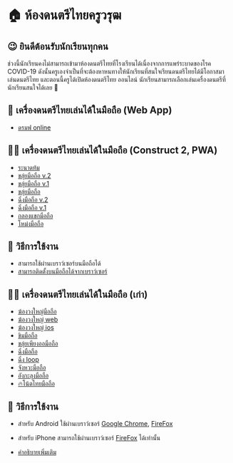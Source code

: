 # 🏠 ห้องดนตรีไทยครูวรุฒ

## 😉 ยินดีต้อนรับนักเรียนทุกคน

ช่วงนี้นักเรียนคงไม่สามารถเข้ามาห้องดนตรีไทยที่โรงเรียนได้เนื่องจากการแพร่ระบาดของโรค COVID-19 ดังนั้นครูเองจำเป็นที่จะต้องหาหนทางให้นักเรียนที่สนใจเรียนดนตรีไทยได้มีโอกาสมาเล่นดนตรีไทย และตอนนี้ครูได้เปิดห้องดนตรีไทย ออนไลน์ นักเรียนสามารถเลือกเล่นเครื่องดนตรีที่นักเรียนสนใจได้เลย 👋

## 🏃‍ เครื่องดนตรีไทยเล่นได้ในมือถือ (Web App)

 - [ดรมฟ online](https://warut92.github.io/rtttl-th/)

## 🏃‍♀️ เครื่องดนตรีไทยเล่นได้ในมือถือ (Construct 2, PWA)

- [ระนาดท้ม](./ranad_thum)
- [ขลุ่ยมือถือ v.2](./thai-flute4)
- [ขลุ่ยมือถือ v.1](./thai-flute3)
- [ขลุ่ยมือถือ](./thai-flute3)
- [ฉิ่งมือถือ v.2](./ching-c3)
- [ฉิ่งมือถือ v.1](./ching-c2)
- [กลองแขกมือถือ](./klong-kheak)
- [โหม่งมือถือ](./mong)

## 📘 วิธีการใช้งาน
- สามารถใช้ผ่านเบราว์เซอร์บนมือถือได้
- [สามารถติดตั้งบนมือถือได้จากเบราว์เซอร์](https://medium.com/progressivewebapps/how-to-install-a-pwa-to-your-device-68a8d37fadc1)

## 🏃‍♀️ เครื่องดนตรีไทยเล่นได้ในมือถือ (เก่า)

- [ฆ้องวงใหญ่มือถือ](./gong/index-mobile)
- [ฆ้องวงใหญ่ web](./gong/index-web)
- [ฆ้องวงใหญ่ ios](./gong/index-ios)
- [ขิมมือถือ](./khim)
- [ขลุ่ยเพียงออมือถือ](./thai-flute)
- [ฉิ่งมือถือ](./ching)
- [ฉิ่ง loop](./chingchap)
- [จังหวะมือถือ](./thai-rythm)
- [อังกะลุงมือถือ](./angkalung/)
- [🔥โน้ตไทยมือถือ](./thai-note)

## 📘 วิธีการใช้งาน
- สำหรับ Android ใช้ผ่านเบราว์เซอร์ [Google Chrome](https://play.google.com/store/apps/details?id=com.android.chrome), [FireFox](https://play.google.com/store/apps/details?id=org.mozilla.firefox)
- สำหรับ iPhone สามารถใช้ผ่านเบราว์เซอร์ [FireFox](https://apps.apple.com/th/app/firefox-private-safe-browser/id989804926?l=th) ได้เท่านั้น


- [คำอธิบายเพิ่มเติม](https://warut92.github.io/thai-music/README.md)
